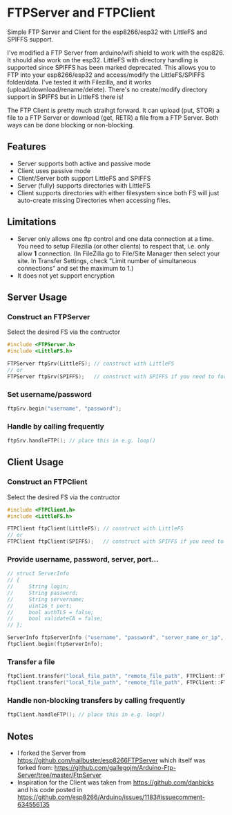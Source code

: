 # FTPServer and FTPClient
Simple FTP Server and Client for the esp8266/esp32 with LittleFS and SPIFFS support.

I've modified a FTP Server from arduino/wifi shield to work with the esp826. It should also work on the esp32. LittleFS with directory handling is supported since SPIFFS has been marked deprecated.
This allows you to FTP into your esp8266/esp32 and access/modify the LittleFS/SPIFFS folder/data.
I've tested it with Filezilla, and it works (upload/download/rename/delete). There's no create/modify directory support in SPIFFS but in LittleFS there is!

The FTP Client is pretty much straihgt forward. It can upload (put, STOR) a file to a FTP Server or download (get, RETR) a file from a FTP Server. Both ways can be done blocking or non-blocking.

## Features
* Server supports both active and passive mode
* Client uses passive mode
* Client/Server both support LittleFS and SPIFFS
* Server (fully) supports directories with LittleFS
* Client supports directories with either filesystem 
  since both FS will just auto-create missing Directories
  when accessing files.

## Limitations
* Server only allows one ftp control and one data connection at a time. You need to setup Filezilla (or other clients) to respect that, i.e. only allow **1** connection. (In FileZilla go to File/Site Manager then select your site. In Transfer Settings, check "Limit number of simultaneous connections" and set the maximum to 1.)
* It does not yet support encryption

## Server Usage

### Construct an FTPServer
Select the desired FS via the contructor 
```cpp
#include <FTPServer.h>
#include <LittleFS.h>

FTPServer ftpSrv(LittleFS); // construct with LittleFS
// or
FTPServer ftpSrv(SPIFFS);   // construct with SPIFFS if you need to for backward compatibility
```

### Set username/password
```cpp
ftpSrv.begin("username", "password");
```

### Handle by calling frequently
```cpp
ftpSrv.handleFTP(); // place this in e.g. loop()
```

## Client Usage

### Construct an FTPClient
Select the desired FS via the contructor 
```cpp
#include <FTPClient.h>
#include <LittleFS.h>

FTPClient ftpClient(LittleFS); // construct with LittleFS
// or
FTPClient ftpClient(SPIFFS);   // construct with SPIFFS if you need to for backward compatibility
```

### Provide username, password, server, port...
```cpp
// struct ServerInfo
// {
//     String login;
//     String password;
//     String servername;
//     uint16_t port;
//     bool authTLS = false;
//     bool validateCA = false;
// };

ServerInfo ftpServerInfo ("username", "password", "server_name_or_ip", 21);
ftpClient.begin(ftpServerInfo);
```

### Transfer a file
```cpp
ftpClient.transfer("local_file_path", "remote_file_path", FTPClient::FTP_GET);  // get a file blocking
ftpClient.transfer("local_file_path", "remote_file_path", FTPClient::FTP_PUT_NONBLOCKING);  // put a file non-blocking
```
### Handle non-blocking transfers by calling frequently
```cpp
ftpClient.handleFTP(); // place this in e.g. loop()
```

## Notes
* I forked the Server from https://github.com/nailbuster/esp8266FTPServer which itself was forked from: https://github.com/gallegojm/Arduino-Ftp-Server/tree/master/FtpServer
* Inspiration for the Client was taken from https://github.com/danbicks and his code posted in https://github.com/esp8266/Arduino/issues/1183#issuecomment-634556135
